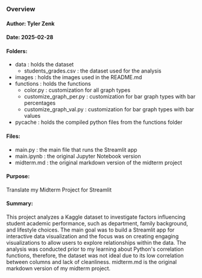 ### Overview
#### Author: Tyler Zenk
#### Date: 2025-02-28
#### Folders:
* data : holds the dataset
    * students_grades.csv : the dataset used for the analysis
* images : holds the images used in the README.md
* functions : holds the functions
    * color.py : customization for all graph types
    * customize_graph_per.py : customization for bar graph types with bar percentages
    * customize_graph_val.py : customization for bar graph types with bar values
* pycache : holds the compiled python files from the functions folder  
#### Files:
* main.py : the main file that runs the Streamlit app
* main.ipynb : the original Jupyter Notebook version 
* midterm.md : the original markdown version of the midterm project
#### Purpose:  
Translate my Midterm Project for Streamlit
#### Summary:  
This project analyzes a Kaggle dataset to investigate factors influencing student academic performance, such as department, family background, and lifestyle choices. The main goal was to build a Streamlit app for interactive data visualization and the focus was on creating engaging visualizations to allow users to explore relationships within the data. The analysis was conducted prior to my learning about Python's correlation functions, therefore, the dataset was not ideal due to its low correlation between columns and lack of cleanliness. midterm.md is the original markdown version of my midterm project. 
